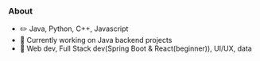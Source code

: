### About

<!--
**sahilsudo/sahilsudo** is a ✨ _special_ ✨ repository because its `README.md` (this file) appears on your GitHub profile.

Here are some ideas to get you started:

-->
 - :pencil2: Java, Python, C++, Javascript
 - 🔭 Currently working on Java backend projects
 - :pushpin:  Web dev, Full Stack dev(Spring Boot & React(beginner)), UI/UX, data
 




